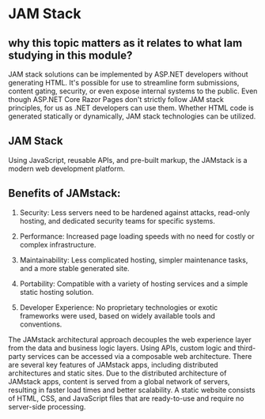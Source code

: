 


# JAM Stack


## why this topic matters as it relates to what Iam studying in this module?

JAM stack solutions can be implemented by ASP.NET developers without generating HTML. It's possible for use to streamline form submissions, content gating, security, or even expose internal systems to the public. Even though ASP.NET Core Razor Pages don't strictly follow JAM stack principles, for us as .NET developers can use them. Whether HTML code is generated statically or dynamically, JAM stack technologies can be utilized.  




## JAM Stack

 Using JavaScript, reusable APIs, and pre-built markup, the JAMstack is a modern web development platform.




## Benefits of JAMstack:

1. Security: Less servers need to be hardened against attacks, read-only hosting, and dedicated security teams for specific systems.

2. Performance: Increased page loading speeds with no need for costly or complex infrastructure.

3. Maintainability: Less complicated hosting, simpler maintenance tasks, and a more stable generated site.

4. Portability: Compatible with a variety of hosting services and a simple static hosting solution.

5. Developer Experience: No proprietary technologies or exotic frameworks were used, based on widely available tools and conventions.


The JAMstack architectural approach decouples the web experience layer from the data and business logic layers. Using APIs, custom logic and third-party services can be accessed via a composable web architecture. There are several key features of JAMstack apps, including distributed architectures and static sites. Due to the distributed architecture of JAMstack apps, content is served from a global network of servers, resulting in faster load times and better scalability. A static website consists of HTML, CSS, and JavaScript files that are ready-to-use and require no server-side processing.


